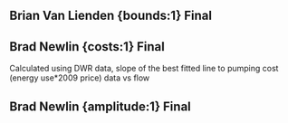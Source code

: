 ## Brian Van Lienden {bounds:1} Final


## Brad Newlin {costs:1} Final
Calculated using DWR data, slope of the best fitted line to pumping cost (energy use*2009 price) data vs flow

## Brad Newlin {amplitude:1} Final

